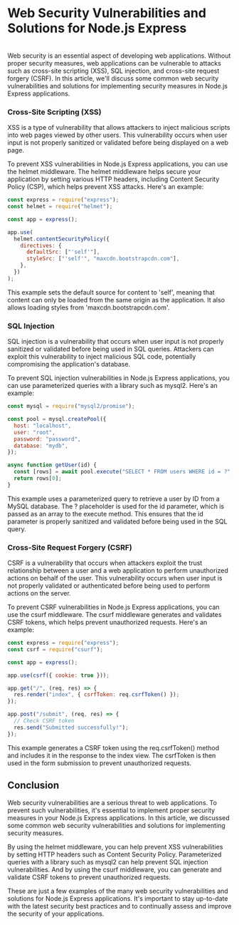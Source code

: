 # **Web Security Vulnerabilities and Solutions for Node.js Express**

<br>
Web security is an essential aspect of developing web applications. Without proper security measures, web applications can be vulnerable to attacks such as cross-site scripting (XSS), SQL injection, and cross-site request forgery (CSRF). In this article, we'll discuss some common web security vulnerabilities and solutions for implementing security measures in Node.js Express applications.
<br>

### Cross-Site Scripting (XSS)

XSS is a type of vulnerability that allows attackers to inject malicious scripts into web pages viewed by other users. This vulnerability occurs when user input is not properly sanitized or validated before being displayed on a web page.

To prevent XSS vulnerabilities in Node.js Express applications, you can use the helmet middleware. The helmet middleware helps secure your application by setting various HTTP headers, including Content Security Policy (CSP), which helps prevent XSS attacks. Here's an example:

```js
const express = require("express");
const helmet = require("helmet");

const app = express();

app.use(
  helmet.contentSecurityPolicy({
    directives: {
      defaultSrc: ["'self'"],
      styleSrc: ["'self'", "maxcdn.bootstrapcdn.com"],
    },
  })
);
```

This example sets the default source for content to 'self', meaning that content can only be loaded from the same origin as the application. It also allows loading styles from 'maxcdn.bootstrapcdn.com'.
<br>

### SQL Injection

SQL injection is a vulnerability that occurs when user input is not properly sanitized or validated before being used in SQL queries. Attackers can exploit this vulnerability to inject malicious SQL code, potentially compromising the application's database.

To prevent SQL injection vulnerabilities in Node.js Express applications, you can use parameterized queries with a library such as mysql2. Here's an example:

```js
const mysql = require("mysql2/promise");

const pool = mysql.createPool({
  host: "localhost",
  user: "root",
  password: "password",
  database: "mydb",
});

async function getUser(id) {
  const [rows] = await pool.execute("SELECT * FROM users WHERE id = ?", [id]);
  return rows[0];
}
```

This example uses a parameterized query to retrieve a user by ID from a MySQL database. The ? placeholder is used for the id parameter, which is passed as an array to the execute method. This ensures that the id parameter is properly sanitized and validated before being used in the SQL query.
<br>

### Cross-Site Request Forgery (CSRF)

CSRF is a vulnerability that occurs when attackers exploit the trust relationship between a user and a web application to perform unauthorized actions on behalf of the user. This vulnerability occurs when user input is not properly validated or authenticated before being used to perform actions on the server.

To prevent CSRF vulnerabilities in Node.js Express applications, you can use the csurf middleware. The csurf middleware generates and validates CSRF tokens, which helps prevent unauthorized requests. Here's an example:

```js
const express = require("express");
const csrf = require("csurf");

const app = express();

app.use(csrf({ cookie: true }));

app.get("/", (req, res) => {
  res.render("index", { csrfToken: req.csrfToken() });
});

app.post("/submit", (req, res) => {
  // Check CSRF token
  res.send("Submitted successfully!");
});
```

This example generates a CSRF token using the req.csrfToken() method and includes it in the response to the index view. The csrfToken is then used in the form submission to prevent unauthorized requests.
<br>

## Conclusion

Web security vulnerabilities are a serious threat to web applications. To prevent such vulnerabilities, it's essential to implement proper security measures in your Node.js Express applications. In this article, we discussed some common web security vulnerabilities and solutions for implementing security measures.

By using the helmet middleware, you can help prevent XSS vulnerabilities by setting HTTP headers such as Content Security Policy. Parameterized queries with a library such as mysql2 can help prevent SQL injection vulnerabilities. And by using the csurf middleware, you can generate and validate CSRF tokens to prevent unauthorized requests.

These are just a few examples of the many web security vulnerabilities and solutions for Node.js Express applications. It's important to stay up-to-date with the latest security best practices and to continually assess and improve the security of your applications.
